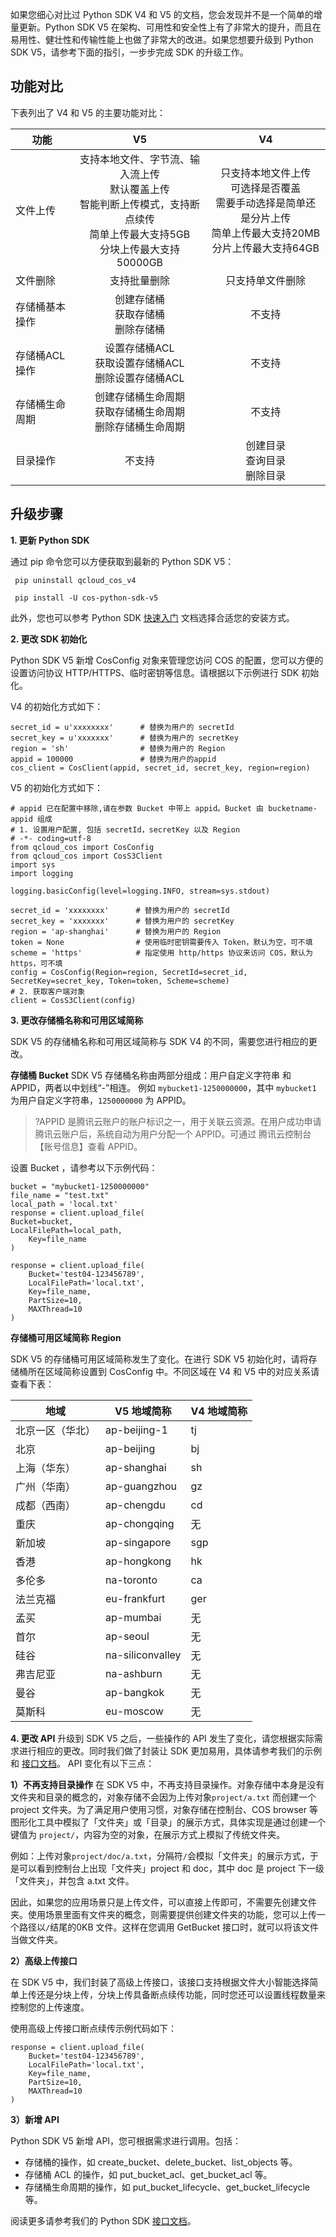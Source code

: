 如果您细心对比过 Python SDK V4 和 V5 的文档，您会发现并不是一个简单的增量更新。Python SDK V5 在架构、可用性和安全性上有了非常大的提升，而且在易用性、健壮性和传输性能上也做了非常大的改进。如果您想要升级到 Python SDK V5，请参考下面的指引，一步步完成 SDK 的升级工作。

## 功能对比

下表列出了 V4 和 V5 的主要功能对比：

| 功能       | V5         | V4                         |
| -------- | :------------: | :------------------:    |
| 文件上传 | 支持本地文件、字节流、输入流上传<br>默认覆盖上传<br>智能判断上传模式，支持断点续传<br>简单上传最大支持5GB<br>分块上传最大支持50000GB| 只支持本地文件上传<br>可选择是否覆盖<br>需要手动选择是简单还是分片上传<br>简单上传最大支持20MB<br>分片上传最大支持64GB|
| 文件删除 | 支持批量删除 | 只支持单文件删除 |
| 存储桶基本操作 | 创建存储桶<br>获取存储桶<br>删除存储桶   | 不支持 |
| 存储桶ACL操作 | 设置存储桶ACL<br>获取设置存储桶ACL<br>删除设置存储桶ACL   | 不支持 |
| 存储桶生命周期 | 创建存储桶生命周期<br>获取存储桶生命周期<br>删除存储桶生命周期 | 不支持 |
| 目录操作 | 不支持   | 创建目录<br>查询目录<br>删除目录 |


## 升级步骤

**1. 更新 Python SDK**

通过 pip 命令您可以方便获取到最新的 Python SDK V5：
```
 pip uninstall qcloud_cos_v4

 pip install -U cos-python-sdk-v5
```

此外，您也可以参考 Python SDK [快速入门](https://cloud.tencent.com/document/product/436/12269) 文档选择合适您的安装方式。


**2. 更改 SDK 初始化**

Python SDK V5 新增 CosConfig 对象来管理您访问 COS 的配置，您可以方便的设置访问协议 HTTP/HTTPS、临时密钥等信息。请根据以下示例进行 SDK 初始化。

V4 的初始化方式如下：

```
secret_id = u'xxxxxxxx'      # 替换为用户的 secretId
secret_key = u'xxxxxxx'      # 替换为用户的 secretKey
region = 'sh'                # 替换为用户的 Region
appid = 100000               # 替换为用户的appid
cos_client = CosClient(appid, secret_id, secret_key, region=region)
```

V5 的初始化方式如下：

```
# appid 已在配置中移除,请在参数 Bucket 中带上 appid。Bucket 由 bucketname-appid 组成
# 1. 设置用户配置, 包括 secretId，secretKey 以及 Region
# -*- coding=utf-8
from qcloud_cos import CosConfig
from qcloud_cos import CosS3Client
import sys
import logging

logging.basicConfig(level=logging.INFO, stream=sys.stdout)

secret_id = 'xxxxxxxx'      # 替换为用户的 secretId
secret_key = 'xxxxxxx'      # 替换为用户的 secretKey
region = 'ap-shanghai'      # 替换为用户的 Region
token = None                # 使用临时密钥需要传入 Token，默认为空，可不填
scheme = 'https'            # 指定使用 http/https 协议来访问 COS，默认为 https，可不填
config = CosConfig(Region=region, SecretId=secret_id, SecretKey=secret_key, Token=token, Scheme=scheme)
# 2. 获取客户端对象
client = CosS3Client(config)
```


**3. 更改存储桶名称和可用区域简称**

SDK V5 的存储桶名称和可用区域简称与 SDK V4 的不同，需要您进行相应的更改。

**存储桶 Bucket**
SDK V5 存储桶名称由两部分组成：用户自定义字符串 和 APPID，两者以中划线“-”相连。
例如 `mybucket1-1250000000`，其中 `mybucket1` 为用户自定义字符串，`1250000000` 为 APPID。
>?APPID 是腾讯云账户的账户标识之一，用于关联云资源。在用户成功申请腾讯云账户后，系统自动为用户分配一个 APPID。可通过 腾讯云控制台 【账号信息】查看 APPID。

设置 Bucket ，请参考以下示例代码：
```
bucket = "mybucket1-1250000000"
file_name = "test.txt"
local_path = 'local.txt'
response = client.upload_file(
Bucket=bucket,
LocalFilePath=local_path,
    Key=file_name
)
```

```
response = client.upload_file(
    Bucket='test04-123456789',
    LocalFilePath='local.txt',
    Key=file_name,
    PartSize=10,
    MAXThread=10
)
```


**存储桶可用区域简称 Region**

SDK V5 的存储桶可用区域简称发生了变化。在进行 SDK V5 初始化时，请将存储桶所在区域简称设置到 CosConfig 中。不同区域在 V4 和 V5 中的对应关系请查看下表：

| 地域       | V5 地域简称         | V4 地域简称                         |
| -------- | ------------ | ---------------------------------------- |
| 北京一区（华北） | ap-beijing-1 | tj |
| 北京       | ap-beijing   | bj |
| 上海（华东）   | ap-shanghai  | sh |
| 广州（华南）   | ap-guangzhou | gz |
| 成都（西南）   | ap-chengdu   | cd |
| 重庆       | ap-chongqing | 无 |
| 新加坡      | ap-singapore | sgp |
| 香港       | ap-hongkong  | hk |
| 多伦多      | na-toronto   | ca |
| 法兰克福     | eu-frankfurt | ger |
| 孟买       | ap-mumbai    | 无 |
| 首尔       | ap-seoul     | 无 |
| 硅谷       | na-siliconvalley     | 无 |
| 弗吉尼亚       | na-ashburn     | 无 |
| 曼谷       | ap-bangkok     | 无 |
| 莫斯科       | eu-moscow     | 无 |


**4. 更改 API**
升级到 SDK V5 之后，一些操作的 API 发生了变化，请您根据实际需求进行相应的更改。同时我们做了封装让 SDK 更加易用，具体请参考我们的示例和 [接口文档](https://cloud.tencent.com/document/product/436/12270)。
API 变化有以下三点：

**1）不再支持目录操作**
在 SDK V5 中，不再支持目录操作。对象存储中本身是没有文件夹和目录的概念的，对象存储不会因为上传对象`project/a.txt` 而创建一个 project 文件夹。为了满足用户使用习惯，对象存储在控制台、COS browser 等图形化工具中模拟了「文件夹」或「目录」的展示方式，具体实现是通过创建一个键值为 `project/`，内容为空的对象，在展示方式上模拟了传统文件夹。

例如：上传对象`project/doc/a.txt`，分隔符` / `会模拟「文件夹」的展示方式，于是可以看到控制台上出现「文件夹」project 和 doc，其中 doc 是 project 下一级「文件夹」，并包含 a.txt 文件。

因此，如果您的应用场景只是上传文件，可以直接上传即可，不需要先创建文件夹。使用场景里面有文件夹的概念，则需要提供创建文件夹的功能，您可以上传一个路径以` / `结尾的0KB 文件。这样在您调用 GetBucket 接口时，就可以将该文件当做文件夹。



**2）高级上传接口**

在 SDK V5 中，我们封装了高级上传接口，该接口支持根据文件大小智能选择简单上传还是分块上传，分块上传具备断点续传功能，同时您还可以设置线程数量来控制您的上传速度。

使用高级上传接口断点续传示例代码如下：

```
response = client.upload_file(
    Bucket='test04-123456789',
    LocalFilePath='local.txt',
    Key=file_name,
    PartSize=10,
    MAXThread=10
)
```

**3）新增 API**

Python SDK V5 新增 API，您可根据需求进行调用。包括：

* 存储桶的操作，如 create_bucket、delete_bucket、list_objects 等。
* 存储桶 ACL 的操作，如 put_bucket_acl、get_bucket_acl 等。
* 存储桶生命周期的操作，如 put_bucket_lifecycle、get_bucket_lifecycle 等。

阅读更多请参考我们的 Python SDK [接口文档](https://cloud.tencent.com/document/product/436/12270)。
